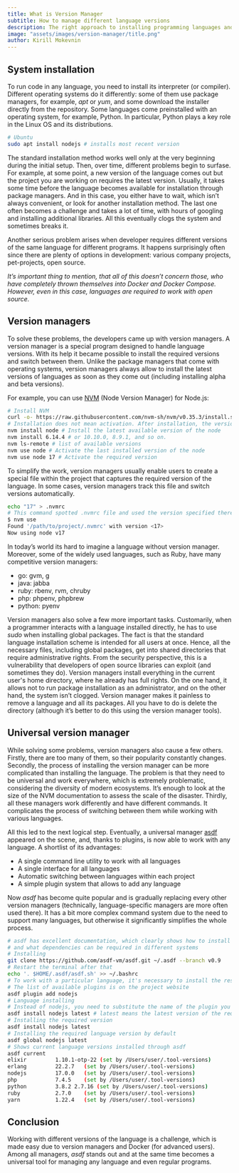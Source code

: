 ```yaml
---
title: What is Version Manager
subtitle: How to manage different language versions
description: The right approach to installing programming languages and updating them. Universal asdf version manager.
image: "assets/images/version-manager/title.png"
author: Kirill Mokevnin
---
```


## System installation

To run code in any language, you need to install its interpreter (or compiler). Different operating systems do it differently: some of them use package managers, for example, *apt* or *yum*, and some download the installer directly from the repository. Some languages come preinstalled with an operating system, for example, Python. In particular, Python plays a key role in the Linux OS and its distributions.

```bash
# Ubuntu
sudo apt install nodejs # installs most recent version
```
The standard installation method works well only at the very beginning during the initial setup. Then, over time, different problems begin to surfase. For example, at some point, a new version of the language comes out but the project you are working on requires the latest version. Usually, it takes some time before the language becomes available for installation through package managers. And in this case, you either have to wait, which isn’t always convenient, or look for another installation method. The last one often becomes a challenge and takes a lot of time, with hours of googling and installing additional libraries. All this eventually clogs the system and sometimes breaks it.

Another serious problem arises when developer requires different versions of the same language for different programs. It happens surprisingly often since there are plenty of options in development: various company projects, pet-projects, open source.

*It’s important thing to mention, that all of this doesn’t concern those, who have completely thrown themselves into Docker and Docker Compose. However, even in this case, languages are required to work with open source.*

## Version managers

To solve these problems, the developers came up with version managers. A version manager is a special program designed to handle language versions. With its help it became possible to install the required versions and switch between them. Unlike the package managers that come with operating systems, version managers always allow to install the latest versions of languages as soon as they come out (including installing alpha and beta versions).

For example, you can use [NVM](https://github.com/nvm-sh/nvm) (Node Version Manager) for Node.js:

```bash
# Install NVM
curl -o- https://raw.githubusercontent.com/nvm-sh/nvm/v0.35.3/install.sh | bash
# Installation does not mean activation. After installation, the version that was before installation will remain active
nvm install node # Install the latest available version of the node
nvm install 6.14.4 # or 10.10.0, 8.9.1, and so on.
nvm ls-remote # list of available versions
nvm use node # Activate the last installed version of the node
nvm use node 17 # Activate the required version
```
To simplify the work, version managers usually enable users to create a special file within the project that captures the required version of the language. In some cases, version managers track this file and switch versions automatically.
```bash
echo "17" > .nvmrc
# This command spotted .nvmrc file and used the version specified there
$ nvm use
Found '/path/to/project/.nvmrc' with version <17>
Now using node v17
```
In today’s world its hard to imagine a language without version manager. Moreover, some of the widely used languages, such as Ruby, have many competitive version managers:
* go: gvm, g
* java: jabba
* ruby: rbenv, rvm, chruby
* php: phpenv, phpbrew
* python: pyenv

Version managers also solve a few more important tasks. Customarily, when a programmer interacts with a language installed directly, he has to use *sudo* when installing global packages. The fact is that the standard language installation scheme is intended for all users at once. Hence, all the necessary files, including global packages, get into shared directories that require administrative rights. From the security perspective, this is a vulnerability that developers of open source libraries can exploit (and sometimes they do). Version managers install everything in the current user's home directory, where he already has full rights. On the one hand, it allows not to run package installation as an administrator, and on the other hand, the system isn’t clogged. Version manager makes it painless to remove a language and all its packages. All you have to do is delete the directory (although it’s better to do this using the version manager tools).

## Universal version manager

While solving some problems, version managers also cause a few others. Firstly, there are too many of them, so their popularity constantly changes. Secondly, the process of installing the version manager can be more complicated than installing the language. The problem is that they need to be universal and work everywhere, which is extremely problematic, considering the diversity of modern ecosystems. It’s enough to look at the size of the NVM documentation to assess the scale of the disaster. Thirdly, all these managers work differently and have different commands. It complicates the process of switching between them while working with various languages.

All this led to the next logical step. Eventually, a universal manager [asdf](https://asdf-vm.com/) appeared on the scene, and, thanks to plugins, is now able to work with any language. A shortlist of its advantages:

* A single command line utility to work with all languages
* A single interface for all languages
* Automatic switching between languages within each project
* A simple plugin system that allows to add any language

Now *asdf* has become quite popular and is gradually replacing every other version managers (technically, language-specific managers are more often used there). It has a bit more complex command system due to the need to support many languages, but otherwise it significantly simplifies the whole process.

```bash
# asdf has excellent documentation, which clearly shows how to install it,
# and what dependencies can be required in different systems
# Installing
git clone https://github.com/asdf-vm/asdf.git ~/.asdf --branch v0.9
# Restart the terminal after that
echo '. $HOME/.asdf/asdf.sh' >> ~/.bashrc
# To work with a particular language, it's necessary to install the respective plugin
# The list of available plugins is on the project website
asdf plugin add nodejs
# Language installing
# Instead of nodejs, you need to substitute the name of the plugin you are working with
asdf install nodejs latest # latest means the latest version of the required language
# Installing the required version
asdf install nodejs latest
# Installing the required language version by default
asdf global nodejs latest
# Shows current language versions installed through asdf
asdf current
elixir         1.10.1-otp-22 (set by /Users/user/.tool-versions)
erlang         22.2.7   (set by /Users/user/.tool-versions)
nodejs         17.0.0   (set by /Users/user/.tool-versions)
php            7.4.5    (set by /Users/user/.tool-versions)
python         3.8.2 2.7.16 (set by /Users/user/.tool-versions)
ruby           2.7.0    (set by /Users/user/.tool-versions)
yarn           1.22.4   (set by /Users/user/.tool-versions)
```
## Conclusion

Working with different versions of the language is a challenge, which is made easy due to version managers and Docker (for advanced users). Among all managers, *asdf* stands out and at the same time becomes a universal tool for managing any language and even regular programs.
